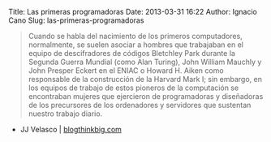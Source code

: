 Title: Las primeras programadoras
Date: 2013-03-31 16:22
Author: Ignacio Cano
Slug: las-primeras-programadoras

> Cuando se habla del nacimiento de los primeros computadores,
> normalmente, se suelen asociar a hombres que trabajaban en el equipo
> de descifradores de códigos Bletchley Park durante la Segunda Guerra
> Mundial (como Alan Turing), John William Mauchly y John Presper Eckert
> en el ENIAC o Howard H. Aiken como responsable de la construcción de
> la Harvard Mark I; sin embargo, en los equipos de trabajo de estos
> pioneros de la computación se encontraban mujeres que ejercieron de
> programadoras y diseñadoras de los precursores de los ordenadores y
> servidores que sustentan nuestro trabajo diario.

- JJ Velasco | [blogthinkbig.com][]

  [blogthinkbig.com]: http://blogthinkbig.com/las-primeras-programadoras/
    "Las primeras programadoras"
